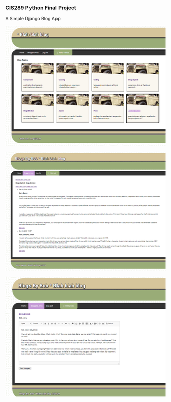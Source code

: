 ### CIS289 Python Final Project
A Simple Django Blog App

![Alt](https://github.com/Hamberfim/CIS289_FinalProject/blob/main/01publicuser.png "Public View")

![Alt](https://github.com/Hamberfim/CIS289_FinalProject/blob/main/02bloggeruser.png "Bloggers View")

![Alt](https://github.com/Hamberfim/CIS289_FinalProject/blob/main/03bloggereditor.png "Blogger Editor View")
